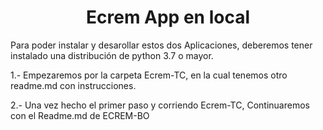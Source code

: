 <h1 align="center">Ecrem App en local</h1>

Para poder instalar y desarollar estos dos Aplicaciones, deberemos tener instalado una distribución de python 3.7 o mayor.

1.- Empezaremos por la carpeta Ecrem-TC, en la cual tenemos otro readme.md con instrucciones.

2.- Una vez hecho el primer paso y corriendo Ecrem-TC, Continuaremos con el Readme.md de ECREM-BO

